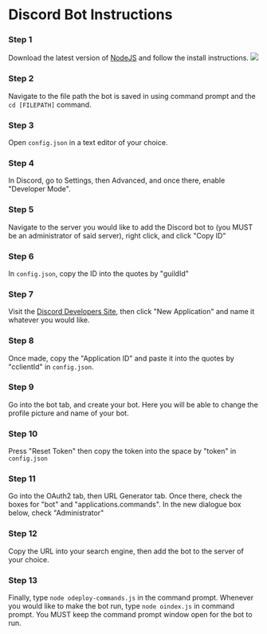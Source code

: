 # Discord Bot Instructions

### Step 1
Download the latest version of [NodeJS](https://nodejs.org/) and follow the install instructions. 
![](https://imgur.com/Y6SmfJ7)

### Step 2
Navigate to the file path the bot is saved in using command prompt and the ``cd [FILEPATH]`` command.

### Step 3
Open ``config.json`` in a text editor of your choice.

### Step 4
In Discord, go to Settings, then Advanced, and once there, enable "Developer Mode".

### Step 5
Navigate to the server you would like to add the Discord bot to (you MUST be an administrator of said server), right click, and click "Copy ID"

### Step 6
In ``config.json``, copy the ID into the quotes by "guildId"

### Step 7
Visit the [Discord Developers Site](https://discord.com/developers/applications), then click "New Application" and name it whatever you would like.

### Step 8
Once made, copy the "Application ID" and paste it into the quotes by "cclientId" in ``config.json``.

### Step 9
Go into the bot tab, and create your bot. Here you will be able to change the profile picture and name of your bot.

### Step 10
Press "Reset Token" then copy the token into the space by "token" in ``config.json``

### Step 11
Go into the OAuth2 tab, then URL Generator tab. Once there, check the boxes for "bot" and "applications.commands". In the new dialogue box below, check "Administrator"

### Step 12
Copy the URL into your search engine, then add the bot to the server of your choice.

### Step 13
Finally, type ``node odeploy-commands.js`` in the command prompt. Whenever you would like to make the bot run, type ``node oindex.js`` in command prompt. You MUST keep the command prompt window open for the bot to run.
